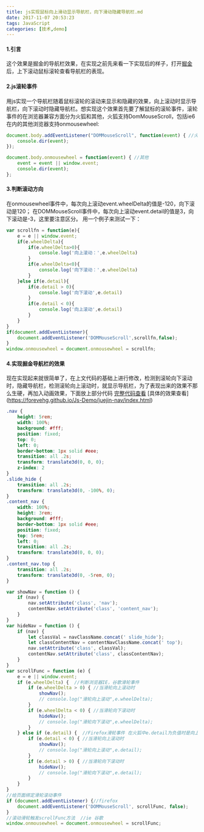 ```yaml
---
title: js实现鼠标向上滑动显示导航栏，向下滑动隐藏导航栏.md
date: 2017-11-07 20:53:23
tags: JavaScript
categories: [技术,demo]
---
```

#### 1.引言
这个效果是掘金的导航栏效果，在实现之前先来看一下实现后的样子，打开[掘金](https://juejin.im/timeline "掘金")后，上下滚动鼠标滚轮查看导航栏的表现。
<!-- more -->

#### 2.js滚轮事件
用js实现一个导航栏随着鼠标滚轮的滚动来显示和隐藏的效果，向上滚动时显示导航栏，向下滚动时隐藏导航栏。想实现这个效果首先要了解鼠标的滚轮事件，滚轮事件的在浏览器兼容方面分为火狐和其他，火狐支持DomMouseScroll，包括ie6在内的其他浏览器支持onmousewheel:
```javascript
document.body.addEventListener("DOMMouseScroll", function(event) { //火狐
    console.dir(event);	
});

document.body.onmousewheel = function(event) { //其他
    event = event || window.event;
    console.dir(event);	
};
```
#### 3.判断滚动方向
在onmousewheel事件中，每次向上滚动event.wheelDelta的值是-120，向下滚动是120；
在DOMMouseScroll事件中，每次向上滚动event.detail的值是3，向下滚动是-3，这里要注意区分。
用一个例子来测试一下：
```javascript
var scrollfn = function(e){
    e = e || window.event;
    if(e.wheelDelta){
        if(e.wheelDelta>0){
            console.log('向上滚动：',e.wheelDelta)
        }
        if(e.wheelDelta<0){
            console.log('向下滚动：',e.wheelDelta)
        }
    }else if(e.detail){
        if(e.detail > 0){
            console.log('向下滚动',e.detail)
        }
        if(e.detail < 0){
            console.log('向上滚动',e.detail)
        }
    }
}
if(document.addEventListener){
    document.addEventListener('DOMMouseScroll',scrollfn,false);
}
window.onmousewheel = document.onmousewheel = scrollfn;
```

#### 4.实现掘金导航栏的效果
现在实现起来就很简单了，在上文代码的基础上进行修改，检测到滚轮向下滚动时，隐藏导航栏，检测滚轮向上滚动时，就显示导航栏，为了表现出来的效果不那么生硬，再加入动画效果，下面放上部分代码
[完整代码查看](https://github.com/ForeveHG/Js-Demo/blob/master/juejin-nav/index.html)
[具体的效果查看]
(https://forevehg.github.io/Js-Demo/juejin-nav/index.html)
```css
.nav {
    height: 5rem;
    width: 100%;
    background: #fff;
    position: fixed;
    top: 0;
    left: 0;
    border-bottom: 1px solid #eee;
    transition: all .2s;
    transform: translate3d(0, 0, 0);
    z-index: 2
}
.slide_hide {
    transition: all .2s;
    transform: translate3d(0, -100%, 0);
}
.content_nav {
    width: 100%;
    height: 3rem;
    background: #fff;
    border-bottom: 1px solid #eee;
    position: fixed;
    top: 5rem;
    left: 0;
    transition: all .2s;
    transform: translate3d(0, 0, 0);
}
.content_nav.top {
    transition: all .2s;
    transform: translate3d(0, -5rem, 0);
}
```
```javascript
var showNav = function () {
    if (nav) {
        nav.setAttribute('class', 'nav');
        contentNav.setAttribute('class', 'content_nav');
    }
}
var hideNav = function () {
    if (nav) {
        let classVal = navClassName.concat(' slide_hide');
        let classContentNav = contentNavClassName.concat(' top');
        nav.setAttribute('class', classVal);
        contentNav.setAttribute('class', classContentNav);
    }
}
var scrollFunc = function (e) {
    e = e || window.event;
    if (e.wheelDelta) {  //判断浏览器IE，谷歌滑轮事件               
        if (e.wheelDelta > 0) { //当滑轮向上滚动时
            showNav();
            // console.log("滑轮向上滚动",e.wheelDelta);  
        }
        if (e.wheelDelta < 0) { //当滑轮向下滚动时 
            hideNav();
            // console.log("滑轮向下滚动",e.wheelDelta);  
        }
    } else if (e.detail) {  //Firefox滑轮事件 在火狐中e.detail为负值时是向上滚动，正值是向下滚动 
        if (e.detail < 0) { //当滑轮向上滚动时  
            showNav();
            // console.log("滑轮向上滚动",e.detail);
        }
        if (e.detail > 0) { //当滑轮向下滚动时  
            hideNav();
            // console.log("滑轮向下滚动",e.detail);  
        }
    }
}
//给页面绑定滑轮滚动事件  
if (document.addEventListener) {//firefox  
    document.addEventListener('DOMMouseScroll', scrollFunc, false);
}
//滚动滑轮触发scrollFunc方法  //ie 谷歌  
window.onmousewheel = document.onmousewheel = scrollFunc;
```